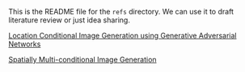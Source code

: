 This is the README file for the `refs` directory. We can use it to draft literature review or just idea sharing.

[Location Conditional Image Generation using Generative Adversarial Networks](https://neurips2019creativity.github.io/doc/Location%20Conditional%20Image%20Generation%20using%20Generative%20Adversarial%20Networks.pdf)

[Spatially Multi-conditional Image Generation](https://arxiv.org/abs/2203.13812)
